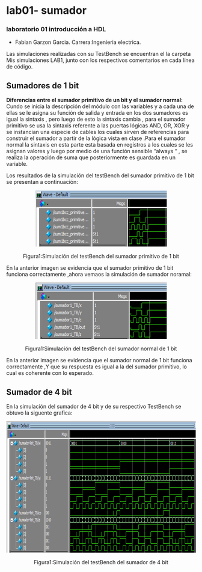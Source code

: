 # lab01- sumador 
### laboratorio 01 introducción a HDL

* Fabian Garzon Garcia.
Carrera:Ingenieria electrica.

Las simulaciones realizadas con su  TestBench  se encuentran el la carpeta Mis simulaciones LAB1, junto con los respectivos comentarios en cada línea de código.

<h2>Sumadores de 1 bit</h2>

<strong>Diferencias entre el sumador primitivo de un bit y el sumador normal:</strong>
Cundo se inicia la descripción del módulo con las variables   y a cada una de ellas se le asigna su función de salida y entrada  en los dos sumadores es igual la sintaxis , pero  luego de esto la sintaxis cambia , para el sumador primitivo  se usa la sintaxis referente a las puertas lógicas AND, OR, XOR y se instancian una especie de cables los cuales sirven de referencias para construir el sumador a partir de la lógica vista en clase .Para el sumador normal la sintaxis en esta parte esta basada en registros a los cuales se les asignan valores   y luego por medio de una función  sensible “always “ ,  se realiza la operación de suma que posteriormente es guardada en un variable.

Los resultados de la simulación del testBench del sumador primitivo de 1 bit se presentan a continuación:
<p align="center">
  <img src="https://github.com/unal-edigital1-lab/lab00-3228485282/blob/master/sumadorprimitivo.PNG" width="350px" height="150px"/></p>
<p align="center">Figura1:Simulación del testBench del sumador primitivo de 1 bit<p align="center">

En la anterior imagen se evidencia que el sumador primitivo de 1 bit funciona correctamente ,ahora vemaos la simulación de sumador noramal:

<p align="center">
  <img src="https://github.com/unal-edigital1-lab/lab00-3228485282/blob/master/sumadornormal.PNG" width="350px" height="150px"/></p>
<p align="center">Figura1:Simulación del testBench del sumador normal de 1 bit<p align="center">

En la anterior imagen se evidencia que el sumador normal de 1 bit funciona correctamente ,Y que su respuesta es igual a la del sumador primitivo, lo cual es coherente con lo esperado.


<h2>Sumador de 4 bit</h2>
En la simulación del sumador  de 4 bit y de su respectivo  TestBench se obtuvo la siguente grafica:

<p align="center">
  <img src="https://github.com/unal-edigital1-lab/lab00-3228485282/blob/master/sumador4bit.PNG" width="750px" height="350px"/></p>
<p align="center">Figura1:Simulación del testBench del sumador  de 4 bit<p align="center">



